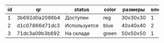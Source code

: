 | id | qr             | status       | color | размеры  | smena | quantity |
|----|----------------|--------------|-------|----------|-------|----------|
| 1  | 3b692d0a2086b4 | Доступен     | reg   | 30x30x30 | 1     | 10       |
| 2  | d1c07866d71dc3 | Используется | blue  | 40x40x40 | 2     | 20       |
| 3  | 71dc3a09b3b692 | На складе    | green | 50x50x50 | 1     | 30       |